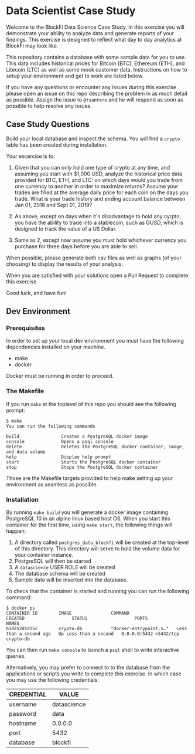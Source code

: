 # Data Scientist Case Study

Welcome to the BlockFi Data Science Case Study. In this exercise you will
demonstrate your ability to analyze data and generate reports of your findings.
This exercise is designed to reflect what day to day analytics at BlockFi may
look like.

This repository contains a database with some sample data for you to use. This
data includes historical prices for Bitcoin (BTC), Ethereum (ETH), and Litecoin 
(LTC) as well as some mock customer data. Instructions on how to setup your
environment and get to work are listed below.

If you have any questions or encounter any issues during this exercise please 
open an issue on this repo describing the problem in as much detail as possible.
Assign the issue to `@tsantero` and he will respond as soon as possible to help
resolve any issues.

## Case Study Questions

Build your local database and inspect the schema. You will find a `crypto` table
has been created during installation.

Your excercise is to:

1. Given that you can only hold one type of crypto at any time,
and assuming you start with $1,000 USD, analyze the historical price data provided
for BTC, ETH, and LTC: on which days would you trade from one currency to
another in order to maximize returns? Assume your trades are filled at the average
daily price for each coin on the days you trade. What is your trade history and ending
account balance between Jan 01, 2018 and Sept 01, 2019?

2. As above, except on days when it's disadvantage to hold any cyrpto, you have
the ability to trade into a stablecoin, such as GUSD, which is designed to track
the value of a US Dollar.

3. Same as 2, except now assume you must hold whichever currency you purchase for
three days before you are able to sell.

When possible, please generate both csv files as well as graphs (of your choosing)
to display the results of your analysis.

When you are satisfied with your solutions open a Pull Request to complete this
exercise.

Good luck, and have fun!

## Dev Environment

### Prerequisites

In order to set up your local dev environment you must have the following
dependencies installed on your machine.

* make
* docker

Docker must be running in order to proceed.

### The Makefile

If you run `make` at the toplevel of this repo you should see the following prompt:

```
$ make
You can run the following commands

build                Creates a PostgreSQL docker image
console              Opens a psql console
delete               Deletes the PostgreSQL docker container, image, and data volume
help                 Display help prompt
start                Starts the PostgreSQL docker container
stop                 Stops the PostgreSQL docker container
```

Those are the Makefile targets provided to help make setting up your environment
as seamless as possible.

### Installation

By running `make build` you will generate a docker image containing PostgreSQL 10
in an alpine linux based host OS. When you start this container for the first time,
using `make start`, the following things will happen:

1. A directory called `postgres_data_blockfi` will be created at the top-level
of this directory. This directory will serve to hold the volume data for your
container instance.
2. PostgreSQL will then be started
3. A `datascience` USER ROLE will be created
4. The database schema will be created
5. Sample data will be inserted into the database.


To check that the container is started and running you can run the following
command:

```
$ docker ps
CONTAINER ID        IMAGE               COMMAND                  CREATED                  STATUS                  PORTS                    NAMES
b1d252d1d25c        crypto-db           "docker-entrypoint.s…"   Less than a second ago   Up Less than a second   0.0.0.0:5432->5432/tcp   crypto-db
```

You can then run `make console` to launch a `psql` shell to write interactive
queries. 

Alternatively, you may prefer to connect to to the database from the
applications or scripts you write to complete this exercise. In which case
you may use the following credentials:

| CREDENTIAL | VALUE |
| ---------- | ----- |
| username   | datascience |
| password   | data |
| hostname   | 0.0.0.0 |
| port       | 5432 |
| database   | blockfi |
